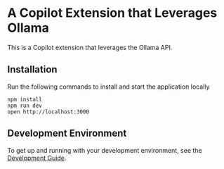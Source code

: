 # A Copilot Extension that Leverages Ollama

This is a Copilot extension that leverages the Ollama API.

## Installation

Run the following commands to install and start the application locally

```
npm install
npm run dev
open http://localhost:3000
```

## Development Environment

To get up and running with your development environment, see the [Development Guide](./docs/DEVELOPMENT_SETUP.md).

